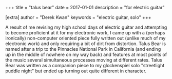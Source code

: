 +++
title = "talus bear"
date = 2017-01-01
description = "for electric guitar"

[extra]
author = "Derek Kwan"
keywords = "electric guitar, solo"
+++

A result of me revising my high school days of electric guitar and attempting to become proficient at it for my electronic work, I came up with a (perhaps ironically) non-computer oriented piece fully written out (unlike much of my electronic work) and only requiring a bit of dirt from distortion. Talus Bear is named after a trip to the Pinnacles National Park in California (and ending up in the middle of nowhere on my way back) and features at most points of the music several simultaneous processes moving at different rates. Talus Bear was written as a companion piece to my glockenspiel solo "streetlight puddle night" but ended up turning out quite different in character. 
